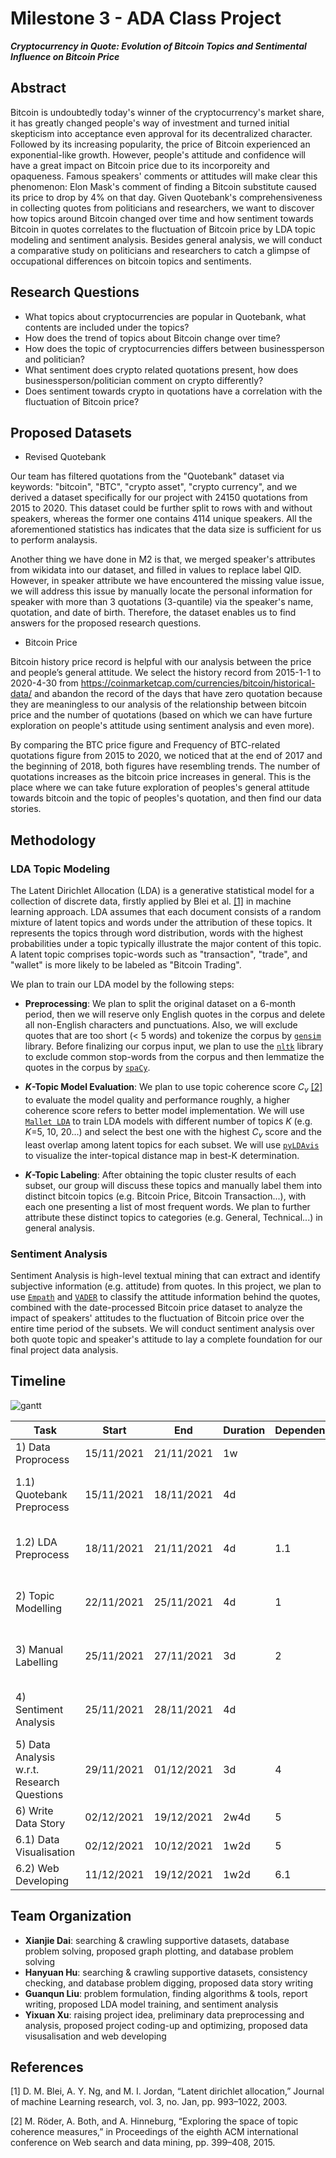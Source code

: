 # Milestone 3 - ADA Class Project #
***Cryptocurrency in Quote: Evolution of Bitcoin Topics and Sentimental Influence on Bitcoin Price***

## Abstract ##


Bitcoin is undoubtedly today's winner of the cryptocurrency's market share, it has greatly changed people's way of investment and turned initial skepticism into acceptance even approval for its decentralized character. Followed by its increasing popularity, the price of Bitcoin experienced an exponential-like growth. However, people's attitude and confidence will have a great impact on Bitcoin price due to its incorporeity and opaqueness. Famous speakers' comments or attitudes will make clear this phenomenon: Elon Mask's comment of finding a Bitcoin substitute caused its price to drop by 4% on that day. Given Quotebank's comprehensiveness in collecting quotes from politicians and researchers, we want to discover how topics around Bitcoin changed over time and how sentiment towards Bitcoin in quotes correlates to the fluctuation of Bitcoin price by LDA topic modeling and sentiment analysis. Besides general analysis, we will conduct a comparative study on politicians and researchers to catch a glimpse of occupational differences on bitcoin topics and sentiments.

## Research Questions ##
- What topics about cryptocurrencies are popular in Quotebank, what contents are included under the topics?
- How does the trend of topics about Bitcoin change over time?
- How does the topic of cryptocurrencies differs between businessperson and politician?
- What sentiment does crypto related quotations present, how does businessperson/politician comment on crypto differently?
- Does sentiment towards crypto in quotations have a correlation with the fluctuation of Bitcoin price?

## Proposed Datasets ##
- Revised Quotebank

Our team has filtered quotations from the "Quotebank" dataset via keywords: "bitcoin", "BTC", "crypto asset", "crypto currency", and we derived a dataset specifically for our project with 24150 quotations from 2015 to 2020. This dataset could be further split to rows with and without speakers, whereas the former one contains 4114 unique speakers. All the aforementioned statistics has indicates that the data size is sufficient for us to perform analaysis.

Another thing we have done in M2 is that, we merged speaker's attributes from wikidata into our dataset, and filled in values to replace label QID. However, in speaker attribute we have encountered the missing value issue, we will address this issue by manually locate the personal information for speaker with more than 3 quotations (3-quantile) via the speaker's name, quotation, and date of birth. Therefore, the dataset enables us to find answers for the proposed research questions.

- Bitcoin Price

Bitcoin history price record is helpful with our analysis between the price and people’s general attitude. We select the history record from 2015-1-1 to 2020-4-30 from https://coinmarketcap.com/currencies/bitcoin/historical-data/ and abandon the record of the days that have zero quotation because they are meaningless to our analysis of the relationship between bitcoin price and the number of quotations (based on which we can have furture exploration on people's attitude using sentiment analysis and even more). 

By comparing the BTC price figure and Frequency of BTC-related quotations figure from 2015 to 2020, we noticed that at the end of 2017 and the beginning of 2018, both figures have resembling trends. The number of quotations increases as the bitcoin price increases in general. This is the place where we can take future exploration of peoples's general attitude towards bitcoin and the topic of peoples's quotation, and then find our data stories.

## Methodology ##
### LDA Topic Modeling ##
The Latent Dirichlet Allocation (LDA) is a generative statistical model for a collection of discrete data, firstly applied by Blei et al. [[1]](#1) in machine learning approach. LDA assumes that each document consists of a random mixture of latent topics and words under the attribution of these topics. It represents the topics through word distribution, words with the highest probabilities under a topic typically illustrate the major content of this topic. A latent topic comprises topic-words such as "transaction", "trade", and "wallet" is more likely to be labeled as "Bitcoin Trading". 

We plan to train our LDA model by the following steps:
- **Preprocessing**: We plan to split the original dataset on a 6-month period, then we will reserve only English quotes in the corpus and delete all non-English characters and punctuations. Also, we will exclude quotes that are too short (< 5 words) and tokenize the corpus by [`gensim`](https://github.com/RaRe-Technologies/gensim) library. Before finalizing our corpus input, we plan to use the [`nltk`](https://github.com/nltk/nltk) library to exclude common stop-words from the corpus and then lemmatize the quotes in the corpus by [`spaCy`](https://github.com/explosion/spaCy). 

- ***K*-Topic Model Evaluation**: We plan to use topic coherence score *C<sub>v</sub>* [[2]](#2) to evaluate the model quality and performance roughly, a higher coherence score refers to better model implementation. We will use [`Mallet LDA`](http://mallet.cs.umass.edu/) to train LDA models with different number of topics *K* (e.g. *K*=5, 10, 20...) and select the best one with the highest *C<sub>v</sub>* score and the least overlap among latent topics for each subset. We will use [`pyLDAvis`](https://github.com/bmabey/pyLDAvis) to visualize the inter-topical distance map in best-K determination.

- ***K*-Topic Labeling**: After obtaining the topic cluster results of each subset, our group will discuss these topics and manually label them into distinct bitcoin topics (e.g. Bitcoin Price, Bitcoin Transaction...), with each one presenting a list of most frequent words. We plan to further attribute these distinct topics to categories (e.g. General, Technical...) in general analysis.

### Sentiment Analysis ##
Sentiment Analysis is high-level textual mining that can extract and identify subjective information (e.g. attitude) from quotes. In this project, we plan to use [`Empath`](https://github.com/Ejhfast/empath-client) and [`VADER`](https://github.com/cjhutto/vaderSentiment) to classify the attitude information behind the quotes, combined with the date-processed Bitcoin price dataset to analyze the impact of speakers' attitudes to the fluctuation of Bitcoin price over the entire time period of the subsets. We will conduct sentiment analysis over both quote topic and speaker's attitude to lay a complete foundation for our final project data analysis.

## Timeline

![gantt](https://github.com/Hanyuan-Hu/ADA-HW1/raw/Master/Gantt%20Chart%20ADA.jpeg?raw=true)

| Task                                       | Start      | End        | Duration | Dependencies | Assigned                 |
| ------------------------------------------ | ---------- | ---------- | -------- | ------------ | ------------------------ |
| 1) Data Proprocess                         | 15/11/2021 | 21/11/2021 | 1w       |              | All                      |
| 1.1) Quotebank Preprocess                  | 15/11/2021 | 18/11/2021 | 4d       |              | Yixuan Xu; Xianjie Dai   |
| 1.2) LDA Preprocess                        | 18/11/2021 | 21/11/2021 | 4d       | 1.1          | Guanqun Liu; Hanyuan Hu  |
| 2) Topic Modelling                         | 22/11/2021 | 25/11/2021 | 4d       | 1            | Yixuan Xu; Guanqun Liu   |
| 3) Manual Labelling                        | 25/11/2021 | 27/11/2021 | 3d       | 2            | Xianjie Dai; Guanqun Liu |
| 4) Sentiment Analysis                      | 25/11/2021 | 28/11/2021 | 4d       |              | Yixuan Xu; Hanyuan Hu    |
| 5) Data Analysis w.r.t. Research Questions | 29/11/2021 | 01/12/2021 | 3d       | 4            | Hanyuan Hu; Xianjie Dai  |
| 6) Write Data Story                        | 02/12/2021 | 19/12/2021 | 2w4d     | 5            | All                      |
| 6.1) Data Visualisation                    | 02/12/2021 | 10/12/2021 | 1w2d     | 5            | All                      |
| 6.2) Web Developing                        | 11/12/2021 | 19/12/2021 | 1w2d     | 6.1          | All                      |

## Team Organization

- **Xianjie Dai**: searching & crawling supportive datasets, database problem solving, proposed graph plotting, and database problem solving
- **Hanyuan Hu**: searching & crawling supportive datasets, consistency checking, and database problem digging, proposed data story writing
- **Guanqun Liu**: problem formulation, finding algorithms & tools, report writing, proposed LDA model training, and sentiment analysis
- **Yixuan Xu**: raising project idea, preliminary data preprocessing and analysis, proposed project coding-up and optimizing, proposed data visusalisation and web developing

## References
<a id="1">[1]</a>
D. M. Blei, A. Y. Ng, and M. I. Jordan, “Latent dirichlet allocation,” Journal
of machine Learning research, vol. 3, no. Jan, pp. 993–1022, 2003.

<a id="2">[2]</a>
M. Röder, A. Both, and A. Hinneburg, “Exploring the space of topic coherence
measures,” in Proceedings of the eighth ACM international conference on Web
search and data mining, pp. 399–408, 2015.

